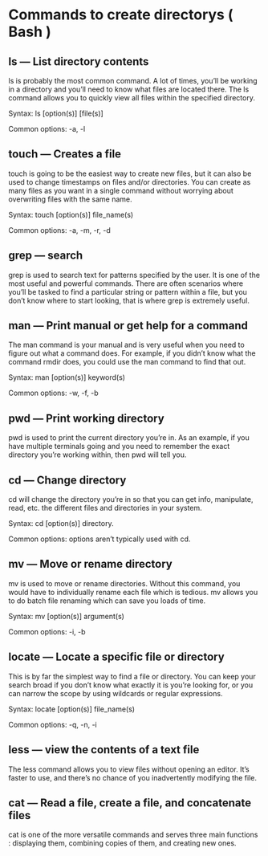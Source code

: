 # Commands to create directorys ( Bash )

## ls — List directory contents

ls is probably the most common command. A lot of times, 
you’ll be working in a directory and you’ll need to know what files are located there. 
The ls command allows you to quickly view all files within the specified directory.

Syntax: ls [option(s)] [file(s)]

Common options: -a, -l

## touch — Creates a file

touch is going to be the easiest way to create new files, 
but it can also be used to change timestamps on files and/or directories. 
You can create as many files as you want in a single command 
without worrying about overwriting files with the same name.

Syntax: touch [option(s)] file_name(s)

Common options: -a, -m, -r, -d

## grep — search

grep is used to search text for patterns specified by the user. 
It is one of the most useful and powerful commands. 
There are often scenarios where you’ll be tasked to find a particular string or pattern within a file, 
but you don’t know where to start looking, that is where grep is extremely useful.

## man — Print manual or get help for a command

The man command is your manual and is very useful when you need to figure out what a command does. 
For example, if you didn’t know what the command rmdir does, you could use the man command to find that out.

Syntax: man [option(s)] keyword(s)

Common options: -w, -f, -b

## pwd — Print working directory

pwd is used to print the current directory you’re in. As an example,
if you have multiple terminals going and you need to remember the exact directory you’re working within,
then pwd will tell you.

## cd — Change directory 

cd will change the directory you’re in so that you can get info, manipulate,
read, etc. the different files and directories in your system.

Syntax: cd [option(s)] directory.

Common options: options aren’t typically used with cd.

## mv — Move or rename directory

mv is used to move or rename directories. 
Without this command, you would have to individually rename each file which is tedious.
mv allows you to do batch file renaming which can save you loads of time.

Syntax: mv [option(s)] argument(s)

Common options: -i, -b

## locate — Locate a specific file or directory

This is by far the simplest way to find a file or directory. 
You can keep your search broad if you don’t know what exactly it is you’re looking for, 
or you can narrow the scope by using wildcards or regular expressions.

Syntax: locate [option(s)] file_name(s)

Common options: -q, -n, -i

## less — view the contents of a text file

The less command allows you to view files without opening an editor.
It’s faster to use, and there’s no chance of you inadvertently modifying the file.

## cat — Read a file, create a file, and concatenate files

cat is one of the more versatile commands and serves three 
main functions : displaying them, combining copies of them, and creating new ones.
